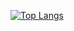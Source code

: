 [![Top Langs](https://github-readme-stats.vercel.app/api/top-langs/?username=unemekenta
)](https://github.com/anuraghazra/github-readme-stats)
